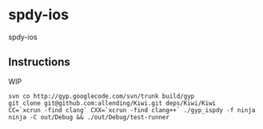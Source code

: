 # spdy-ios

spdy-ios

## Instructions

WIP
```
svn co http://gyp.googlecode.com/svn/trunk build/gyp
git clone git@github.com:allending/Kiwi.git deps/Kiwi/Kiwi
CC=`xcrun -find clang` CXX=`xcrun -find clang++` ./gyp_ispdy -f ninja
ninja -C out/Debug && ./out/Debug/test-runner
```
